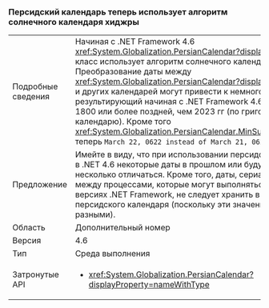 ### <a name="persian-calendar-now-uses-the-hijri-solar-algorithm"></a>Персидский календарь теперь использует алгоритм солнечного календаря хиджры

|   |   |
|---|---|
|Подробные сведения|Начиная с .NET Framework 4.6 <xref:System.Globalization.PersianCalendar?displayProperty=name> класс использует алгоритм солнечного календаря хиджры. Преобразование даты между <xref:System.Globalization.PersianCalendar?displayProperty=name> и других календарей могут привести к немного другой результирующий начиная с .NET Framework 4.6 для дат ранее 1800 или более поздней, чем 2023 гг (по григорианскому календарю). Кроме того <xref:System.Globalization.PersianCalendar.MinSupportedDateTime> теперь <code>March 22, 0622 instead of March 21, 0622</code>.|
|Предложение|Имейте в виду, что при использовании персидского календаря в .NET 4.6 некоторые даты в прошлом или будущем могут несколько отличаться. Кроме того, даты, сериализуемые между процессами, которые могут выполняться в различных версиях .NET Framework, не следует хранить в виде строк дат персидского календаря (поскольку эти значения могут быть разными).|
|Область|Дополнительный номер|
|Версия|4.6|
|Тип|Среда выполнения|
|Затронутые API|<ul><li><xref:System.Globalization.PersianCalendar?displayProperty=nameWithType></li></ul>|

